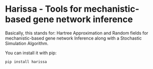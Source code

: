 Harissa - Tools for mechanistic-based gene network inference
============================================================

Basically, this stands for:
Hartree Approximation and Random fields for
mechanistic-based gene network Inference
along with a Stochastic Simulation Algorithm.

You can install it with pip:
    
    pip install harissa